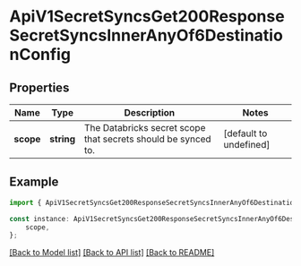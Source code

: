 # ApiV1SecretSyncsGet200ResponseSecretSyncsInnerAnyOf6DestinationConfig


## Properties

Name | Type | Description | Notes
------------ | ------------- | ------------- | -------------
**scope** | **string** | The Databricks secret scope that secrets should be synced to. | [default to undefined]

## Example

```typescript
import { ApiV1SecretSyncsGet200ResponseSecretSyncsInnerAnyOf6DestinationConfig } from './api';

const instance: ApiV1SecretSyncsGet200ResponseSecretSyncsInnerAnyOf6DestinationConfig = {
    scope,
};
```

[[Back to Model list]](../README.md#documentation-for-models) [[Back to API list]](../README.md#documentation-for-api-endpoints) [[Back to README]](../README.md)
